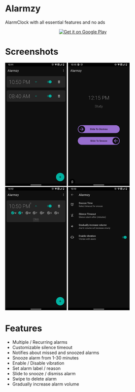 # Alarmzy

AlarmClock with all essential features and no ads

<p align="center">
  <a href='https://play.google.com/store/apps/details?id=alarmzy&pcampaignid=pcampaignidMKT-Other-global-all-co-prtnr-py-PartBadge-Mar2515-1'>
    <img alt='Get it on Google Play' src='https://play.google.com/intl/en_us/badges/static/images/badges/en_badge_web_generic.png'/>
  </a>
</p>

# Screenshots

<img src="screenshots/1.png" height="400" alt="Screenshot"/> <img src="screenshots/2.png" height="400" alt="Screenshot"/> <img src="screenshots/3.png" height="400" alt="Screenshot"/> <img src="screenshots/4.png" height="400" alt="Screenshot"/>


# Features

- Multiple / Recurring alarms
- Customizable silence timeout
- Notifies about missed and snoozed alarms
- Snooze alarm from 1-30 minutes
- Enable / Disable vibration
- Set alarm label / reason 
- Slide to snooze / dismiss alarm
- Swipe to delete alarm
- Gradually increase alarm volume
